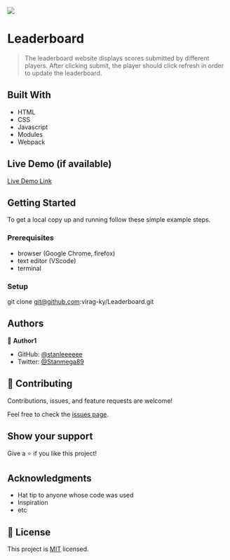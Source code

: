 ![](https://img.shields.io/badge/Microverse-blueviolet)

# Leaderboard

> The leaderboard website displays scores submitted by different players. After clicking submit, the player should click refresh in order to update the leaderboard.


## Built With

- HTML
- CSS
- Javascript
- Modules
- Webpack

## Live Demo (if available)

[Live Demo Link](https://livedemo.com)


## Getting Started

To get a local copy up and running follow these simple example steps.

### Prerequisites
- browser (Google Chrome, firefox)
- text editor (VScode)
- terminal

### Setup
git clone git@github.com:virag-ky/Leaderboard.git


## Authors

👤 **Author1**

- GitHub: [@stanleeeeee](https://github.com/stanleeeeee)
- Twitter: [@Stanmega89](https://twitter.com/Stanmega89)

## 🤝 Contributing

Contributions, issues, and feature requests are welcome!

Feel free to check the [issues page](../../issues/).

## Show your support

Give a ⭐️ if you like this project!

## Acknowledgments

- Hat tip to anyone whose code was used
- Inspiration
- etc

## 📝 License

This project is [MIT](./MIT.md) licensed.
